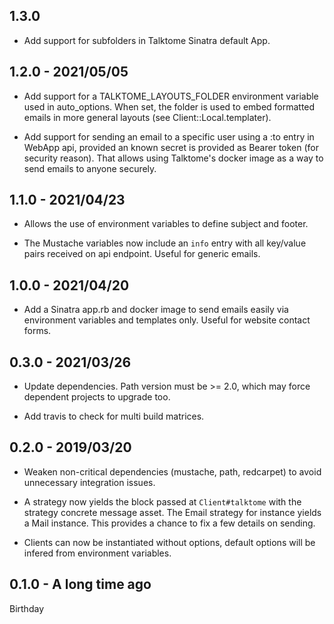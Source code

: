 ## 1.3.0

* Add support for subfolders in Talktome Sinatra default App.

## 1.2.0 - 2021/05/05

* Add support for a TALKTOME_LAYOUTS_FOLDER environment variable used
  in auto_options. When set, the folder is used to embed formatted emails
  in more general layouts (see Client::Local.templater).

* Add support for sending an email to a specific user using a :to entry
  in WebApp api, provided an known secret is provided as Bearer token
  (for security reason). That allows using Talktome's docker image as a
  way to send emails to anyone securely.

## 1.1.0 - 2021/04/23

* Allows the use of environment variables to define subject and footer.

* The Mustache variables now include an `info` entry with all key/value
  pairs received on api endpoint. Useful for generic emails.

## 1.0.0 - 2021/04/20

* Add a Sinatra app.rb and docker image to send emails easily
  via environment variables and templates only. Useful for website
  contact forms.

## 0.3.0 - 2021/03/26

* Update dependencies. Path version must be >= 2.0, which may
  force dependent projects to upgrade too.

* Add travis to check for multi build matrices.

## 0.2.0 - 2019/03/20

* Weaken non-critical dependencies (mustache, path, redcarpet) to avoid unnecessary
  integration issues.

* A strategy now yields the block passed at `Client#talktome` with the strategy
  concrete message asset. The Email strategy for instance yields a Mail instance.
  This provides a chance to fix a few details on sending.

* Clients can now be instantiated without options, default options will be
  infered from environment variables.

## 0.1.0 - A long time ago

Birthday
